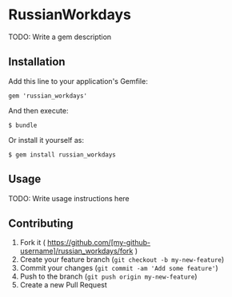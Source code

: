 # RussianWorkdays

TODO: Write a gem description

## Installation

Add this line to your application's Gemfile:

    gem 'russian_workdays'

And then execute:

    $ bundle

Or install it yourself as:

    $ gem install russian_workdays

## Usage

TODO: Write usage instructions here

## Contributing

1. Fork it ( https://github.com/[my-github-username]/russian_workdays/fork )
2. Create your feature branch (`git checkout -b my-new-feature`)
3. Commit your changes (`git commit -am 'Add some feature'`)
4. Push to the branch (`git push origin my-new-feature`)
5. Create a new Pull Request
